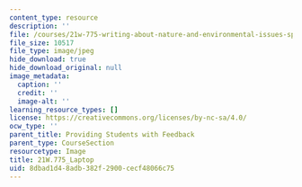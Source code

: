 ```yaml
---
content_type: resource
description: ''
file: /courses/21w-775-writing-about-nature-and-environmental-issues-spring-2017/8dbad1d48adb382f2900cecf48066c75_21W.775_Laptop.jpg
file_size: 10517
file_type: image/jpeg
hide_download: true
hide_download_original: null
image_metadata:
  caption: ''
  credit: ''
  image-alt: ''
learning_resource_types: []
license: https://creativecommons.org/licenses/by-nc-sa/4.0/
ocw_type: ''
parent_title: Providing Students with Feedback
parent_type: CourseSection
resourcetype: Image
title: 21W.775_Laptop
uid: 8dbad1d4-8adb-382f-2900-cecf48066c75
---
```

